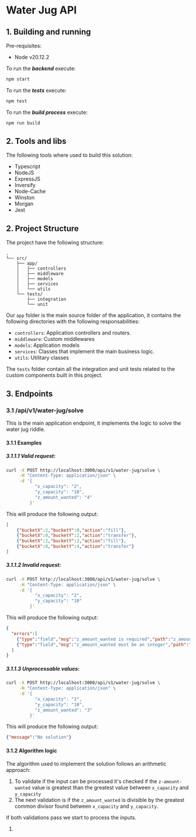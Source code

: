 # Water Jug API 

## 1. Building and running

Pre-requisites: 
- Node v20.12.2

To run the ***backend*** execute:
```bash
npm start
```

To run the ***tests*** execute: 
```bash
npm test
```

To run the ***build process*** execute: 
```bash
npm run build
```

## 2. Tools and libs
The following tools where used to build this solution:

- Typescript
- NodeJS
- ExpressJS
- Inversify
- Node-Cache 
- Winston
- Morgan
- Jest


## 2. Project Structure
The project have the following structure:

```
.
└── src/
    ├── app/
    │   ├── controllers
    │   ├── middleware
    │   ├── models
    │   ├── services
    │   └── utils
    └── tests/
        ├── integration
        └── unit
```

Our `app` folder is the main source folder of the application, it contains the following directories with the following responsabilities:

- `controllers`: Application controllers and routers.
- `middleware`: Custom middlewares
- `models`: Application models
- `services`: Classes that implement the main business logic.
- `utils`: Utilitary classes

The `tests` folder contain all the integration and unit tests related to the custom components built in this project.


## 3. Endpoints

### 3.1 /api/v1/water-jug/solve
This is the main application endpoint, it implements the logic to solve the water jug riddle.

#### 3.1.1 Examples

##### 3.1.1.1 ***Valid request:***
```bash
curl -X POST http://localhost:3000/api/v1/water-jug/solve \
     -H "Content-Type: application/json" \
     -d '{
           "x_capacity": "2",
           "y_capacity": "10",
           "z_amount_wanted": "4"
         }'
```
This will produce the following output:
```json
[
    {"bucketX":2,"bucketY":0,"action":"fill"},
    {"bucketX":0,"bucketY":2,"action":"transfer"},
    {"bucketX":2,"bucketY":2,"action":"fill"},
    {"bucketX":0,"bucketY":4,"action":"transfer"}
] 
```

##### 3.1.1.2 ***Invalid request:***
```bash
curl -X POST http://localhost:3000/api/v1/water-jug/solve \
     -H "Content-Type: application/json" \
     -d '{
           "x_capacity": "2",
           "y_capacity": "10"
         }'
```
This will produce the following output:
```json
{
  "errors":[
    {"type":"field","msg":"z_amount_wanted is required","path":"z_amount_wanted","location":"body"},
    {"type":"field","msg":"z_amount_wanted must be an integer","path":"z_amount_wanted","location":"body"}
  ]
}
```

##### 3.1.1.3 ***Unprocessable values:***
```bash
curl -X POST http://localhost:3000/api/v1/water-jug/solve \
     -H "Content-Type: application/json" \
     -d '{
           "x_capacity": "2",
           "y_capacity": "10",
           "z_amount_wanted": "3"
         }'
```
This will produce the following output:
```json
{"message":"No solution"}
```


#### 3.1.2 Algorithm logic
The algorithm used to implement the solution follows an arithmetic approach:
1. To validate if the input can be processed it's checked if the `z-amount-wanted` value is greatest than the greatest value between `x_capacity` and `y_capacity` 
2. The next validation is if the `z_amount_wanted` is divisible by the greatest common divisor found between `x_capacity` and `y_capacity`.

If both validations pass we start to process the inputs. 

1. 